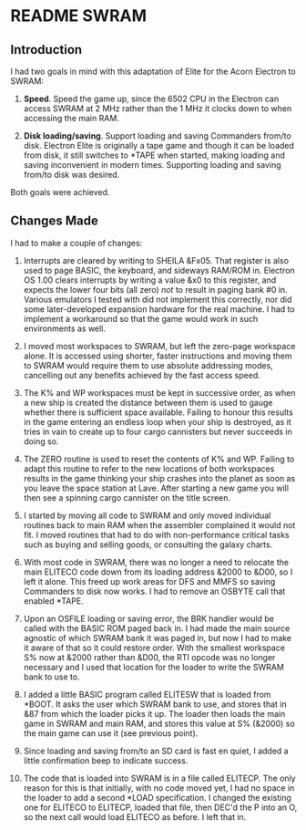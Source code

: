 # README SWRAM

## Introduction

I had two goals in mind with this adaptation of Elite for the Acorn Electron to
SWRAM:

1. **Speed**. Speed the game up, since the 6502 CPU in the Electron can access
   SWRAM at 2 MHz rather than the 1 MHz it clocks down to when accessing the
   main RAM.

2. **Disk loading/saving**. Support loading and saving Commanders from/to disk.
   Electron Elite is originally a tape game and though it can be loaded from
   disk, it still switches to *TAPE when started, making loading and saving
   inconvenient in modern times.  Supporting loading and saving from/to disk
   was desired.

Both goals were achieved.

## Changes Made

I had to make a couple of changes:

1. Interrupts are cleared by writing to SHEILA &Fx05.  That register is also
   used to page BASIC, the keyboard, and sideways RAM/ROM in.  Electron OS
   1.00 clears interrupts by writing a value &x0 to this register, and expects
   the lower four bits (all zero) *not* to result in paging bank #0 in.
   Various emulators I tested with did not implement this correctly, nor did
   some later-developed expansion hardware for the real machine.  I had to
   implement a workaround so that the game would work in such environments as
   well.

2. I moved most workspaces to SWRAM, but left the zero-page workspace alone.
   It is accessed using shorter, faster instructions and moving them to SWRAM
   would require them to use absolute addressing modes, cancelling out any
   benefits achieved by the fast access speed.

3. The K% and WP workspaces must be kept in successive order, as when a new
   ship is created the distance between them is used to gauge whether there
   is sufficient space available.  Failing to honour this results in the game
   entering an endless loop when your ship is destroyed, as it tries in vain
   to create up to four cargo cannisters but never succeeds in doing so.

4. The ZERO routine is used to reset the contents of K% and WP.  Failing to
   adapt this routine to refer to the new locations of both workspaces results
   in the game thinking your ship crashes into the planet as soon as you leave
   the space station at Lave.  After starting a new game you will then see a
   spinning cargo cannister on the title screen.

5. I started by moving all code to SWRAM and only moved individual routines back
   to main RAM when the assembler complained it would not fit.  I moved routines
   that had to do with non-performance critical tasks such as buying and selling
   goods, or consulting the galaxy charts.

6. With most code in SWRAM, there was no longer a need to relocate the main
   ELITECO code down from its loading address &2000 to &D00, so I left it
   alone.  This freed up work areas for DFS and MMFS so saving Commanders to
   disk now works.  I had to remove an OSBYTE call that enabled *TAPE.

7. Upon an OSFILE loading or saving error, the BRK handler would be called with
   the BASIC ROM paged back in.  I had made the main source agnostic of which
   SWRAM bank it was paged in, but now I had to make it aware of that so it
   could restore order.  With the smallest workspace S% now at &2000 rather than
   &D00, the RTI opcode was no longer necessary and I used that location for the
   loader to write the SWRAM bank to use to.

8. I added a little BASIC program called ELITESW that is loaded from *BOOT.  It
    asks the user which SWRAM bank to use, and stores that in &87 from which the
    loader picks it up.  The loader then loads the main game in SWRAM and main
    RAM, and stores this value at S% (&2000) so the main game can use it (see
    previous point).
    
9. Since loading and saving from/to an SD card is fast en quiet, I added a
   little confirmation beep to indicate success.

10. The code that is loaded into SWRAM is in a file called ELITECP.  The only
    reason for this is that initially, with no code moved yet, I had no space in
    the loader to add a second *LOAD specification.  I changed the existing one
    for ELITECO to ELITECP, loaded that file, then DEC'd the P into an O, so the
    next call would load ELITECO as before.  I left that in.


